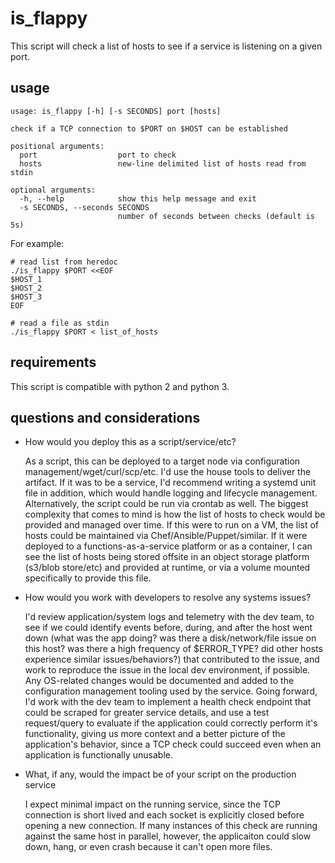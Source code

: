 # is_flappy
This script will check a list of hosts to see if a service is listening on a given port.

## usage
```
usage: is_flappy [-h] [-s SECONDS] port [hosts]

check if a TCP connection to $PORT on $HOST can be established

positional arguments:
  port                  port to check
  hosts                 new-line delimited list of hosts read from stdin

optional arguments:
  -h, --help            show this help message and exit
  -s SECONDS, --seconds SECONDS
                        number of seconds between checks (default is 5s)

```

For example:

```
# read list from heredoc
./is_flappy $PORT <<EOF
$HOST_1
$HOST_2
$HOST_3
EOF
```

```
# read a file as stdin
./is_flappy $PORT < list_of_hosts
```

## requirements
This script is compatible with python 2 and python 3.


## questions and considerations
* How would you deploy this as a script/service/etc?

    As a script, this can be deployed to a target node via configuration management/wget/curl/scp/etc. I'd use the house tools to deliver the artifact. If it was to be a service, I'd recommend writing a systemd unit file in addition, which would handle logging and lifecycle management. Alternatively, the script could be run via crontab as well.
    The biggest complexity that comes to mind is how the list of hosts to check would be provided and managed over time. If this were to run on a VM, the list of hosts could be maintained via Chef/Ansible/Puppet/similar. If it were deployed to a functions-as-a-service platform or as a container, I can see the list of hosts being stored offsite in an object storage platform (s3/blob store/etc) and provided at runtime, or via a volume mounted specifically to provide this file.

* How would you work with developers to resolve any systems issues?

    I'd review application/system logs and telemetry with the dev team, to see if we could identify events before, during, and after the host went down (what was the app doing? was there a disk/network/file issue on this host? was there a high frequency of $ERROR_TYPE? did other hosts experience similar issues/behaviors?) that contributed to the issue, and work to reproduce the issue in the local dev environment, if possible. Any OS-related changes would be documented and added to the configuration management tooling used by the service.
    Going forward, I'd work with the dev team to implement a health check endpoint that could be scraped for greater service details, and use a test request/query to evaluate if the application could correctly perform it's functionality, giving us more context and a better picture of the application's behavior, since a TCP check could succeed even when an application is functionally unusable.

* What, if any, would the impact be of your script on the production service

    I expect minimal impact on the running service, since the TCP connection is short lived and each socket is explicitly closed before opening a new connection. If many instances of this check are running against the same host in parallel, however, the applicaiton could slow down, hang, or even crash because it can't open more files. 
